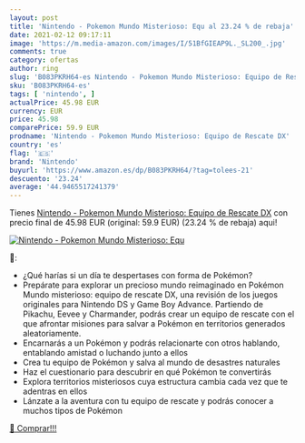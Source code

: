 ```yaml
---
layout: post
title: 'Nintendo - Pokemon Mundo Misterioso: Equ al 23.24 % de rebaja'
date: 2021-02-12 09:17:11
image: 'https://m.media-amazon.com/images/I/51BfGIEAP9L._SL200_.jpg'
comments: true
category: ofertas
author: ring
slug: 'B083PKRH64-es Nintendo - Pokemon Mundo Misterioso: Equipo de Rescate DX'
sku: 'B083PKRH64-es'
tags: [ 'nintendo', ]
actualPrice: 45.98 EUR
currency: EUR
price: 45.98
comparePrice: 59.9 EUR
prodname: 'Nintendo - Pokemon Mundo Misterioso: Equipo de Rescate DX'
country: 'es'
flag: '🇪🇸'
brand: 'Nintendo'
buyurl: 'https://www.amazon.es/dp/B083PKRH64/?tag=tolees-21'
descuento: '23.24'
average: '44.9465517241379'
---
```


Tienes [Nintendo - Pokemon Mundo Misterioso: Equipo de Rescate DX](https://www.amazon.es/dp/B083PKRH64/?tag=tolees-21) con precio final de  45.98 EUR (original: 59.9 EUR) (23.24 %  de rebaja) aqui!

[![Nintendo - Pokemon Mundo Misterioso: Equ](https://m.media-amazon.com/images/I/51BfGIEAP9L._SL200_.jpg)](https://www.amazon.es/dp/B083PKRH64/?tag=tolees-21)

🔎:

- ¿Qué harías si un día te despertases con forma de Pokémon?
- Prepárate para explorar un precioso mundo reimaginado en Pokémon Mundo misterioso: equipo de rescate DX, una revisión de los juegos originales para Nintendo DS y Game Boy Advance. Partiendo de Pikachu, Eevee y Charmander, podrás crear un equipo de rescate con el que afrontar misiones para salvar a Pokémon en territorios generados aleatoriamente.
- Encarnarás a un Pokémon y podrás relacionarte con otros hablando, entablando amistad o luchando junto a ellos
- Crea tu equipo de Pokémon y salva al mundo de desastres naturales
- Haz el cuestionario para descubrir en qué Pokémon te convertirás
- Explora territorios misteriosos cuya estructura cambia cada vez que te adentras en ellos
- Lánzate a la aventura con tu equipo de rescate y podrás conocer a muchos tipos de Pokémon

[🛒 Comprar!!!](https://www.amazon.es/dp/B083PKRH64/?tag=tolees-21)
